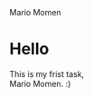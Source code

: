 
<html>
 <head>
 <meta charset = "UTF-8" name = "description" content = "This website is my 1st task"
 <title>
   Mario Momen   
 </title>
 <style></style>
 <script></script>
 </head>
 <body> 
  <h1> Hello </h1> 
  <div>
    This is my frist task, 
   <br> Mario Momen. :) 
  </div> 
 </body>
</html>
